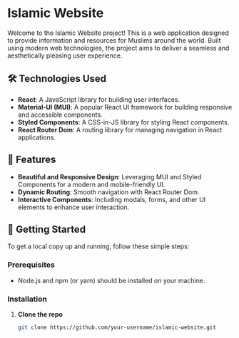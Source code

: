 # Islamic Website

Welcome to the Islamic Website project! This is a web application designed to provide information and resources for Muslims around the world. Built using modern web technologies, the project aims to deliver a seamless and aesthetically pleasing user experience.

## 🛠️ Technologies Used

- **React**: A JavaScript library for building user interfaces.
- **Material-UI (MUI)**: A popular React UI framework for building responsive and accessible components.
- **Styled Components**: A CSS-in-JS library for styling React components.
- **React Router Dom**: A routing library for managing navigation in React applications.

## 🎨 Features

- **Beautiful and Responsive Design**: Leveraging MUI and Styled Components for a modern and mobile-friendly UI.
- **Dynamic Routing**: Smooth navigation with React Router Dom.
- **Interactive Components**: Including modals, forms, and other UI elements to enhance user interaction.

## 🚀 Getting Started

To get a local copy up and running, follow these simple steps:

### Prerequisites

- Node.js and npm (or yarn) should be installed on your machine.

### Installation

1. **Clone the repo**
   ```sh
   git clone https://github.com/your-username/islamic-website.git
